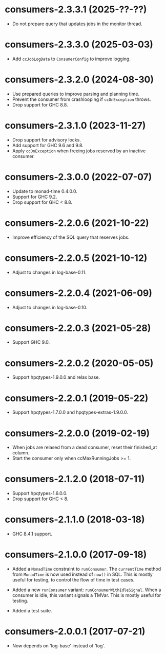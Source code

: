 # consumers-2.3.3.1 (2025-??-??)
* Do not prepare query that updates jobs in the monitor thread.

# consumers-2.3.3.0 (2025-03-03)
* Add `ccJobLogData` to `ConsumerConfig` to improve logging.

# consumers-2.3.2.0 (2024-08-30)
* Use prepared queries to improve parsing and planning time.
* Prevent the consumer from crashlooping if `ccOnException` throws.
* Drop support for GHC 8.8.

# consumers-2.3.1.0 (2023-11-27)
* Drop support for advisory locks.
* Add support for GHC 9.6 and 9.8.
* Apply `ccOnException` when freeing jobs reserved by an inactive consumer.

# consumers-2.3.0.0 (2022-07-07)
* Update to monad-time 0.4.0.0.
* Support for GHC 9.2.
* Drop support for GHC < 8.8.

# consumers-2.2.0.6 (2021-10-22)
* Improve efficiency of the SQL query that reserves jobs.

# consumers-2.2.0.5 (2021-10-12)
* Adjust to changes in log-base-0.11.

# consumers-2.2.0.4 (2021-06-09)
* Adjust to changes in log-base-0.10.

# consumers-2.2.0.3 (2021-05-28)
* Support GHC 9.0.

# consumers-2.2.0.2 (2020-05-05)
* Support hpqtypes-1.9.0.0 and relax base.

# consumers-2.2.0.1 (2019-05-22)
* Support hpqtypes-1.7.0.0 and hpqtypes-extras-1.9.0.0.

# consumers-2.2.0.0 (2019-02-19)
* When jobs are relased from a dead consumer, reset their finished_at column.
* Start the consumer only when ccMaxRunningJobs >= 1.

# consumers-2.1.2.0 (2018-07-11)

* Support hpqtypes-1.6.0.0.
* Drop support for GHC < 8.

# consumers-2.1.1.0 (2018-03-18)

* GHC 8.4.1 support.

# consumers-2.1.0.0 (2017-09-18)

* Added a `MonadTime` constraint to `runConsumer`. The `currentTime`
  method from `MonadTime` is now used instead of `now()` in SQL. This
  is mostly useful for testing, to control the flow of time in test
  cases.

* Added a new `runConsumer` variant: `runConsumerWithIdleSignal`.
  When a consumer is idle, this variant signals a TMVar. This is
  mostly useful for testing.

* Added a test suite.

# consumers-2.0.0.1 (2017-07-21)
* Now depends on 'log-base' instead of 'log'.
